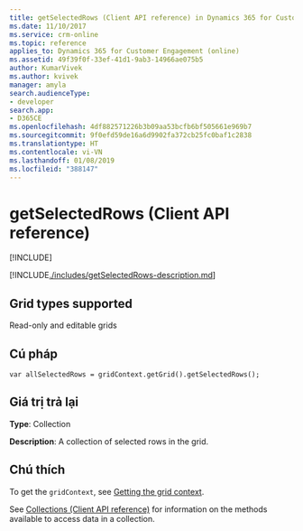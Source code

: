 ```yaml
---
title: getSelectedRows (Client API reference) in Dynamics 365 for Customer Engagement| MicrosoftDocs
ms.date: 11/10/2017
ms.service: crm-online
ms.topic: reference
applies_to: Dynamics 365 for Customer Engagement (online)
ms.assetid: 49f39f0f-33ef-41d1-9ab3-14966ae075b5
author: KumarVivek
ms.author: kvivek
manager: amyla
search.audienceType:
- developer
search.app:
- D365CE
ms.openlocfilehash: 4df882571226b3b09aa53bcfb6bf505661e969b7
ms.sourcegitcommit: 9f0efd59de16a6d9902fa372cb25fc0baf1c2838
ms.translationtype: HT
ms.contentlocale: vi-VN
ms.lasthandoff: 01/08/2019
ms.locfileid: "388147"
---
```

# <a name="getselectedrows-client-api-reference"></a>getSelectedRows (Client API reference)

[!INCLUDE[](../../../../../includes/cc_applies_to_update_9_0_0.md)]

[!INCLUDE[./includes/getSelectedRows-description.md](./includes/getSelectedRows-description.md)]

## <a name="grid-types-supported"></a>Grid types supported

Read-only and editable grids

## <a name="syntax"></a>Cú pháp

`var allSelectedRows = gridContext.getGrid().getSelectedRows();`

## <a name="return-value"></a>Giá trị trả lại

**Type**: Collection

**Description**: A collection of selected rows in the grid.

## <a name="remarks"></a>Chú thích

To get the `gridContext`, see [Getting the grid context](../../grids.md#bkmk_gridcontext).

See [Collections (Client API reference)](../../collections.md) for information on the methods available to access data in a collection.

